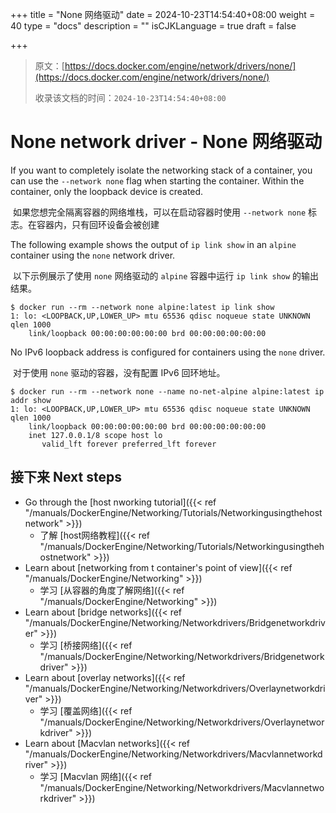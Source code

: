 +++
title = "None 网络驱动"
date = 2024-10-23T14:54:40+08:00
weight = 40
type = "docs"
description = ""
isCJKLanguage = true
draft = false

+++

> 原文：[https://docs.docker.com/engine/network/drivers/none/](https://docs.docker.com/engine/network/drivers/none/)
>
> 收录该文档的时间：`2024-10-23T14:54:40+08:00`

# None network driver - None 网络驱动

If you want to completely isolate the networking stack of a container, you can use the `--network none` flag when starting the container. Within the container, only the loopback device is created.

​	如果您想完全隔离容器的网络堆栈，可以在启动容器时使用 `--network none` 标志。在容器内，只有回环设备会被创建

The following example shows the output of `ip link show` in an `alpine` container using the `none` network driver.

​	以下示例展示了使用 `none` 网络驱动的 `alpine` 容器中运行 `ip link show` 的输出结果。



```console
$ docker run --rm --network none alpine:latest ip link show
1: lo: <LOOPBACK,UP,LOWER_UP> mtu 65536 qdisc noqueue state UNKNOWN qlen 1000
    link/loopback 00:00:00:00:00:00 brd 00:00:00:00:00:00
```

No IPv6 loopback address is configured for containers using the `none` driver.

​	对于使用 `none` 驱动的容器，没有配置 IPv6 回环地址。



```console
$ docker run --rm --network none --name no-net-alpine alpine:latest ip addr show
1: lo: <LOOPBACK,UP,LOWER_UP> mtu 65536 qdisc noqueue state UNKNOWN qlen 1000
    link/loopback 00:00:00:00:00:00 brd 00:00:00:00:00:00
    inet 127.0.0.1/8 scope host lo
       valid_lft forever preferred_lft forever
```

## 接下来 Next steps

- Go through the [host nworking tutorial]({{< ref "/manuals/DockerEngine/Networking/Tutorials/Networkingusingthehostnetwork" >}})
  - 了解 [host网络教程]({{< ref "/manuals/DockerEngine/Networking/Tutorials/Networkingusingthehostnetwork" >}})
- Learn about [networking from t container's point of view]({{< ref "/manuals/DockerEngine/Networking" >}})
  - 学习 [从容器的角度了解网络]({{< ref "/manuals/DockerEngine/Networking" >}})
- Learn about [bridge networks]({{< ref "/manuals/DockerEngine/Networking/Networkdrivers/Bridgenetworkdriver" >}})
  - 学习 [桥接网络]({{< ref "/manuals/DockerEngine/Networking/Networkdrivers/Bridgenetworkdriver" >}})
- Learn about [overlay networks]({{< ref "/manuals/DockerEngine/Networking/Networkdrivers/Overlaynetworkdriver" >}})
  - 学习 [覆盖网络]({{< ref "/manuals/DockerEngine/Networking/Networkdrivers/Overlaynetworkdriver" >}})
- Learn about [Macvlan networks]({{< ref "/manuals/DockerEngine/Networking/Networkdrivers/Macvlannetworkdriver" >}})
  - 学习 [Macvlan 网络]({{< ref "/manuals/DockerEngine/Networking/Networkdrivers/Macvlannetworkdriver" >}})
